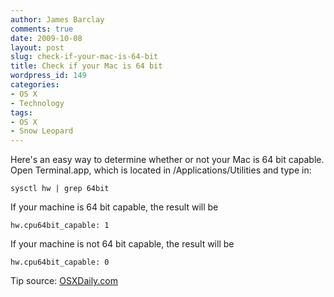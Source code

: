 ```yaml
---
author: James Barclay
comments: true
date: 2009-10-08
layout: post
slug: check-if-your-mac-is-64-bit
title: Check if your Mac is 64 bit
wordpress_id: 149
categories:
- OS X
- Technology
tags:
- OS X
- Snow Leopard
---
```


Here's an easy way to determine whether or not your Mac is 64 bit capable. Open Terminal.app, which is located in /Applications/Utilities and type in:

`sysctl hw | grep 64bit`

If your machine is 64 bit capable, the result will be

`hw.cpu64bit_capable: 1`

If your machine is not 64 bit capable, the result will be

`hw.cpu64bit_capable: 0`

Tip source: [OSXDaily.com](http://osxdaily.com/2009/09/23/check-if-your-mac-is-64-bit-compatible-via-command-line/)
